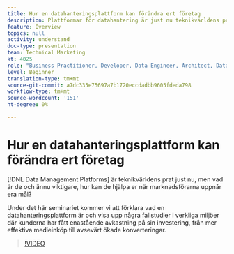 ```yaml
---
title: Hur en datahanteringsplattform kan förändra ert företag
description: Plattformar för datahantering är just nu teknikvärldens prat, men vad är de och ännu viktigare, hur kan de hjälpa er när marknadsförarna uppnår era mål? Under det här seminariet kommer vi att förklara vad en datahanteringsplattform är och visa upp några fallstudier i verkliga miljöer där kunderna har fått enastående avkastning på sin investering, från mer effektiva medieinköp till avsevärt ökade konverteringar.
feature: Overview
topics: null
activity: understand
doc-type: presentation
team: Technical Marketing
kt: 4025
role: "Business Practitioner, Developer, Data Engineer, Architect, Data Architect, Administrator, Leader"
level: Beginner
translation-type: tm+mt
source-git-commit: a7dc335e75697a7b1720eccdadbb9605fdeda798
workflow-type: tm+mt
source-wordcount: '151'
ht-degree: 0%

---
```



# Hur en datahanteringsplattform kan förändra ert företag

[!DNL Data Management Platforms] är teknikvärldens prat just nu, men vad är de och ännu viktigare, hur kan de hjälpa er när marknadsförarna uppnår era mål?

Under det här seminariet kommer vi att förklara vad en datahanteringsplattform är och visa upp några fallstudier i verkliga miljöer där kunderna har fått enastående avkastning på sin investering, från mer effektiva medieinköp till avsevärt ökade konverteringar.

>[!VIDEO](https://video.tv.adobe.com/v/29770/?quality=12)
